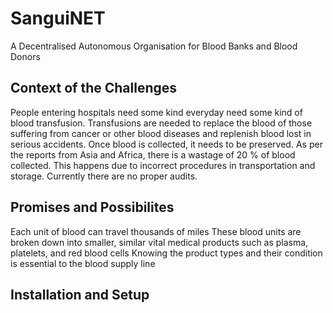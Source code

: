 # SanguiNET

A Decentralised Autonomous Organisation for Blood Banks and Blood Donors

## Context of the Challenges

People entering hospitals need some kind everyday need some kind of blood transfusion. 
Transfusions are needed to replace the blood of those suffering from cancer or other blood diseases and replenish blood lost in serious accidents.
Once blood is collected, it needs to be preserved. As per the reports from Asia and Africa, there is a wastage of 20 % of blood collected. 
This happens due to incorrect procedures in transportation and storage. Currently there are no proper audits. 

## Promises and Possibilites

Each unit of blood can travel thousands of miles
These blood units are broken down into smaller, similar vital medical products such as plasma, platelets, and red blood cells
Knowing the product types and their condition is essential to the blood supply line

## Installation and Setup
